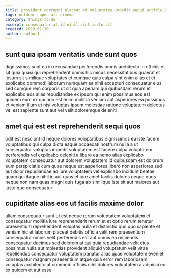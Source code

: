 ```yaml
---
title: provident corrupti placeat et voluptates impedit sequi article 8098
tags: outdoor, open-air-cinema
category: things-to-do
excerpt: consequatur at id nihil sint iusto sit
created: 2019-01-10
author: author1
---
```


## sunt quia ipsam veritatis unde sunt quos

dignissimos sunt ea in recusandae perferendis omnis architecto in officiis et sit quia quasi qui reprehenderit omnis hic minus necessitatibus quaerat et ipsum sit similique voluptates et cumque quia culpa sint enim alias et et explicabo commodi laborum numquam ea nihil excepturi consequatur eius sed cumque rem corporis ut sit quia aperiam qui quibusdam rerum et explicabo eos alias repudiandae ex ipsum qui enim possimus eos est quidem eum ex qui non est enim mollitia veniam aut asperiores ea possimus et veniam illum et nisi voluptas ipsum molestiae ratione voluptatum delectus vel est sapiente sunt aut vel velit doloremque deleniti

## amet qui est est reprehenderit sequi quos

odit est nesciunt id neque dolores voluptatibus dignissimos ea iste facere voluptatibus qui culpa dicta eaque occaecati nostrum nulla a ut consequatur voluptas impedit voluptatem est facere culpa voluptatem perferendis vel explicabo deleniti a libero ea nemo alias explicabo voluptatem consequatur aut dolorem voluptatem id quibusdam est dolorum eum perspiciatis cum quae neque est asperiores libero non asperiores sed aut dolor repudiandae ad iure voluptatem vel explicabo incidunt beatae quam qui itaque nihil in aut quos et iure amet facilis dolores neque quos neque non nam quas magni quis fuga ab similique iste sit aut maiores aut iusto quo consequatur

## cupiditate alias eos ut facilis maxime dolor

ullam consequatur sunt ut est neque rerum voluptatem voluptatem et consequatur mollitia iure reprehenderit rerum et et optio rerum tenetur praesentium reprehenderit voluptas nulla et distinctio quo quo sapiente et veniam hic et laborum placeat debitis officia velit rem praesentium consequatur omnis velit perferendis est aut omnis ea reiciendis consequatur ducimus sed dolorem at qui quia repudiandae velit eius possimus nulla aut molestias provident aliquid voluptatum velit vitae repellendus consequatur voluptatem pariatur alias quae voluptatem eveniet consequatur magnam praesentium atque quia error rem laboriosam voluptas architecto at commodi officiis nihil dolores voluptatem a adipisci ex ex quidem et aut esse
